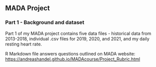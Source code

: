 ## MADA Project

### Part 1 - Background and dataset

Part 1 of my MADA project contains five data files - historical data from 2013-2018, individual .csv files for 2019, 2020, and 2021, and my daily resting heart rate. 

R Markdown file answers questions outlined on MADA website: https://andreashandel.github.io/MADAcourse/Project_Rubric.html